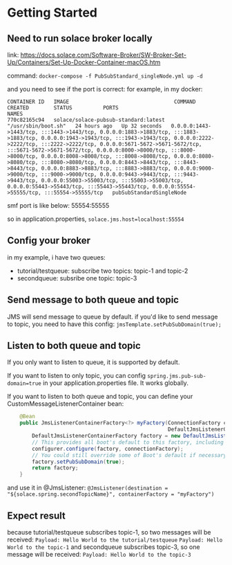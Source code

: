 # Getting Started

## Need to run solace broker locally
link:  https://docs.solace.com/Software-Broker/SW-Broker-Set-Up/Containers/Set-Up-Docker-Container-macOS.htm

command: 
```docker-compose -f PubSubStandard_singleNode.yml up -d```

and you need to see if the port is correct:
for example, in my docker:
```
CONTAINER ID   IMAGE                                  COMMAND               CREATED        STATUS          PORTS                                                                                                                                                                                                                                                                                                                                                                                                                                                                                                                                                                                                                                                                                                 NAMES
770c82165c94   solace/solace-pubsub-standard:latest   "/usr/sbin/boot.sh"   24 hours ago   Up 32 seconds   0.0.0.0:1443->1443/tcp, :::1443->1443/tcp, 0.0.0.0:1883->1883/tcp, :::1883->1883/tcp, 0.0.0.0:1943->1943/tcp, :::1943->1943/tcp, 0.0.0.0:2222->2222/tcp, :::2222->2222/tcp, 0.0.0.0:5671-5672->5671-5672/tcp, :::5671-5672->5671-5672/tcp, 0.0.0.0:8000->8000/tcp, :::8000->8000/tcp, 0.0.0.0:8008->8008/tcp, :::8008->8008/tcp, 0.0.0.0:8080->8080/tcp, :::8080->8080/tcp, 0.0.0.0:8443->8443/tcp, :::8443->8443/tcp, 0.0.0.0:8883->8883/tcp, :::8883->8883/tcp, 0.0.0.0:9000->9000/tcp, :::9000->9000/tcp, 0.0.0.0:9443->9443/tcp, :::9443->9443/tcp, 0.0.0.0:55003->55003/tcp, :::55003->55003/tcp, 0.0.0.0:55443->55443/tcp, :::55443->55443/tcp, 0.0.0.0:55554->55555/tcp, :::55554->55555/tcp   pubSubStandardSingleNode
```
smf port is like below: 55554:55555

so in application.properties, ```solace.jms.host=localhost:55554```

## Config your broker
in my example, i have two queues:
- tutorial/testqueue: subscribe two topics: topic-1 and topic-2
- secondqueue: subsribe one topic: topic-3
## Send message to both queue and topic
JMS will send message to queue by default.
if you'd like to send message to topic, you need to have this config:
```jmsTemplate.setPubSubDomain(true);```
## Listen to both queue and topic
If you only want to listen to queue, it is supported by default.

If you want to listen to only topic, you can config 
```spring.jms.pub-sub-domain=true``` in your application.properties file.
It works globally.

If you want to listen to both queue and topic, you can define your CustomMessageListenerContainer bean:
```java
    @Bean
    public JmsListenerContainerFactory<?> myFactory(ConnectionFactory connectionFactory,
                                                    DefaultJmsListenerContainerFactoryConfigurer configurer) {
        DefaultJmsListenerContainerFactory factory = new DefaultJmsListenerContainerFactory();
        // This provides all boot's default to this factory, including the message converter
        configurer.configure(factory, connectionFactory);
        // You could still override some of Boot's default if necessary.
        factory.setPubSubDomain(true);
        return factory;
    }
```
and use it in @JmsListener:
```@JmsListener(destination = "${solace.spring.secondTopicName}", containerFactory = "myFactory")```

## Expect result
because tutorial/testqueue subscribes topic-1, so two messages will be received:
```Payload: Hello World to the tutorial/testqueue```
```Payload: Hello World to the topic-1```
and secondqueue subscribes topic-3, so one message will be received:
```Payload: Hello World to the topic-3```
